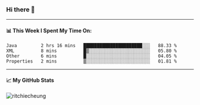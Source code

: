 ### Hi there 👋
---
#### 📊 This Week I Spent My Time On:
<!--START_SECTION:waka-->
```text
Java         2 hrs 16 mins   ██████████████████████░░░   88.33 % 
XML          8 mins          █▒░░░░░░░░░░░░░░░░░░░░░░░   05.80 % 
Other        6 mins          █░░░░░░░░░░░░░░░░░░░░░░░░   04.05 % 
Properties   2 mins          ▒░░░░░░░░░░░░░░░░░░░░░░░░   01.81 % 
```
<!--END_SECTION:waka-->
---
#### 📈 My GitHub Stats
<p align="left"> <img src="https://github-readme-stats.vercel.app/api?username=ritchiecheung&show_icons=true&theme=gotham" alt="ritchiecheung" />
